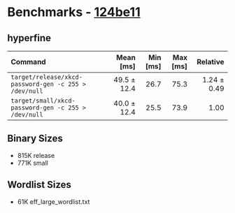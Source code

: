 # Benchmarks - [124be11](https://github.com/Raymi306/xkcd-password-gen/tree/124be114c1b825f320ddfcdac49ba7c53c6c90eb)

## hyperfine

| Command | Mean [ms] | Min [ms] | Max [ms] | Relative |
|:---|---:|---:|---:|---:|
| `target/release/xkcd-password-gen -c 255 > /dev/null` | 49.5 ± 12.4 | 26.7 | 75.3 | 1.24 ± 0.49 |
| `target/small/xkcd-password-gen -c 255 > /dev/null` | 40.0 ± 12.4 | 25.5 | 73.9 | 1.00 |

## Binary Sizes

- 815K release
- 771K small

## Wordlist Sizes

- 61K eff_large_wordlist.txt
